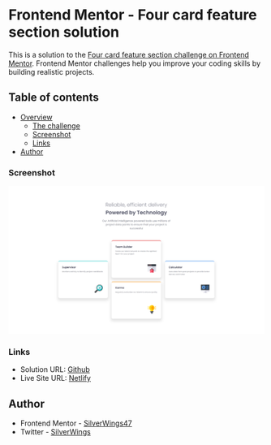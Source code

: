 # Frontend Mentor - Four card feature section solution

This is a solution to the [Four card feature section challenge on Frontend Mentor](https://www.frontendmentor.io/challenges/four-card-feature-section-weK1eFYK). Frontend Mentor challenges help you improve your coding skills by building realistic projects. 

## Table of contents

- [Overview](#overview)
  - [The challenge](#the-challenge)
  - [Screenshot](#screenshot)
  - [Links](#links)
- [Author](#author)

### Screenshot

![Screenshot](images/screenshot.png)

### Links

- Solution URL: [Github](https://github.com/SilverWings47/Four-card-section)
- Live Site URL: [Netlify](https://your-live-site-url.com)

## Author

- Frontend Mentor - [SilverWings47](https://www.frontendmentor.io/profile/SilverWings47)
- Twitter - [SilverWings](https://www.twitter.com/iSilverWings)
